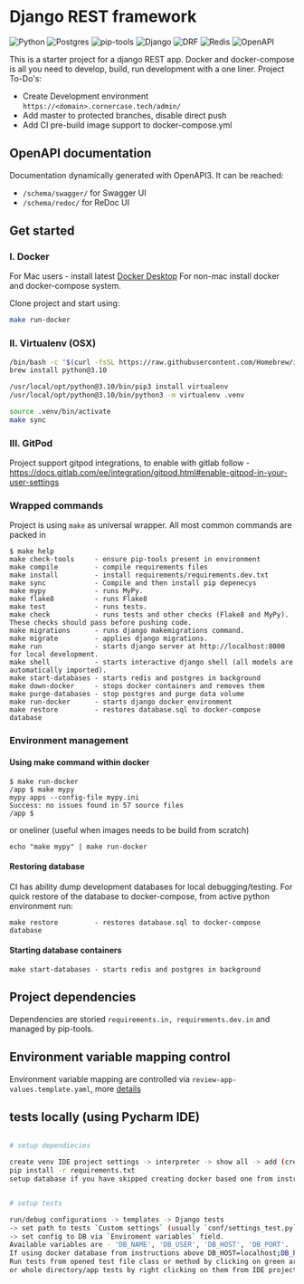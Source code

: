 # Django REST framework

![Python](https://img.shields.io/badge/python-v3.10-informational)
![Postgres](https://img.shields.io/badge/postgres-14-informational)
![pip-tools](https://img.shields.io/badge/pip--tools-6.2.0-informational)
![Django](https://img.shields.io/badge/Django-latest-informational)
![DRF](https://img.shields.io/badge/DRF-latest-informational)
![Redis](https://img.shields.io/badge/Redis-latest-informational)
![OpenAPI](https://img.shields.io/badge/OpenAPI-v3-informational)

This is a starter project for a django REST app. Docker and docker-compose is all you need to develop, build, run development with a one liner.
Project To-Do's:
* Create Development environment `https://<domain>.cornercase.tech/admin/`
* Add master to protected branches, disable direct push
* Add CI pre-build image support to docker-compose.yml

## OpenAPI documentation

Documentation dynamically generated with OpenAPI3. It can be reached:

- `/schema/swagger/` for Swagger UI
- `/schema/redoc/` for ReDoc UI

## Get started
### I. Docker

For Mac users - install latest [Docker Desktop](https://docs.docker.com/desktop/mac/install/)
For non-mac install docker and docker-compose system.

Clone project and start using:

```sh
make run-docker
```

### II. Virtualenv (OSX)

```sh
/bin/bash -c "$(curl -fsSL https://raw.githubusercontent.com/Homebrew/install/HEAD/install.sh)"
brew install python@3.10

/usr/local/opt/python@3.10/bin/pip3 install virtualenv
/usr/local/opt/python@3.10/bin/python3 -m virtualenv .venv

source .venv/bin/activate
make sync
```

### III. GitPod
Project support gitpod integrations, to enable with gitlab follow - https://docs.gitlab.com/ee/integration/gitpod.html#enable-gitpod-in-your-user-settings

### Wrapped commands
Project is using `make` as universal wrapper. All most common commands are packed in
```shell script
$ make help
make check-tools     - ensure pip-tools present in environment
make compile         - compile requirements files
make install         - install requirements/requirements.dev.txt
make sync            - Compile and then install pip depenecys
make mypy            - runs MyPy.
make flake8          - runs Flake8
make test            - runs tests.
make check           - runs tests and other checks (Flake8 and MyPy). These checks should pass before pushing code.
make migrations      - runs django makemigrations command.
make migrate         - applies django migrations.
make run             - starts django server at http://localhost:8000 for local development.
make shell           - starts interactive django shell (all models are automatically imported).
make start-databases - starts redis and postgres in background
make down-docker     - stops docker containers and removes them
make purge-databases - stop postgres and purge data volume
make run-docker      - starts django docker environment
make restore         - restores database.sql to docker-compose database
```

### Environment management
#### Using make command within docker
```shell script
$ make run-docker
/app $ make mypy
mypy apps --config-file mypy.ini
Success: no issues found in 57 source files
/app $ 
```
or oneliner (useful when images needs to be build from scratch)
```shell script
echo "make mypy" | make run-docker
```

#### Restoring database
CI has ability dump development databases for local debugging/testing. For quick restore of the database to docker-compose, from active python environment run:
```shell script
make restore         - restores database.sql to docker-compose database
```
#### Starting database containers
```shell script
make start-databases - starts redis and postgres in background
```

## Project dependencies

Dependencies are storied `requirements.in, requirements.dev.in` and managed by pip-tools.

## Environment variable mapping control
Environment variable mapping are controlled via `review-app-values.template.yaml`, more [details](https://kubernetes.io/docs/tasks/configure-pod-container/configure-pod-configmap/#configure-all-key-value-pairs-in-a-configmap-as-container-environment-variables) 

## tests locally (using Pycharm IDE)

```sh

# setup dependiecies 

create venv IDE project settings -> interpreter -> show all -> add (create somewhere outside project dir)
pip install -r requirements.txt
setup database if you have skipped creating docker based one from instructions above


# setup tests

run/debug configurations -> templates -> Django tests 
-> set path to tests `Custom settings` (usually `conf/settings_test.py`) 
-> set config to DB via `Enviroment variables` field. 
Available variables are - 'DB_NAME', 'DB_USER', 'DB_HOST', 'DB_PORT'. 
If using docker database from instructions above DB_HOST=localhost;DB_PORT=9432; should be enough.
Run tests from opened test file class or method by clicking on green arrow on the left 
or whole directory/app tests by right clicking on them from IDE project view -> Run:test
```

